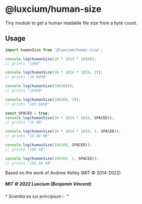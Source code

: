# @luxcium/human-size

Tiny module to get a human readable file size from a byte count.

## Usage

```ts
import humanSize from '@luxcium/human-size';

console.log(humanSize(10 * 1024 * 1024));
// prints "10MB"

console.log(humanSize(10 * 1024 * 1024, 2));
// prints "10.00MB"

console.log(humanSize(106168));
// prints "104KB"

console.log(humanSize(106168, 2));
// prints "103.68KB"

const SPACED = true;
console.log(humanSize(10 * 1024 * 1024, SPACED));
// prints "10 MB"

console.log(humanSize(10 * 1024 * 1024, 2, SPACED));
// prints "10.00 MB"

console.log(humanSize(106168, SPACED));
// prints "104 KB"

console.log(humanSize(106168, 2, SPACED));
// prints "103.68 KB"
```

Based on the work of Andrew Kelley (MIT © 2014-2022)

##### MIT © 2022 Luxcium (Benjamin Vincent)

###### † Scientia es lux principium✨ ™
